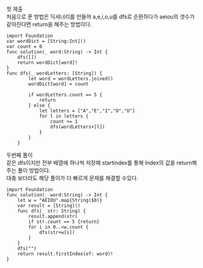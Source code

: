 첫 제출   
처음으로 푼 방법은 딕셔너리를 만들어 a,e,i,o,u를 dfs로 순환하다가 aeiou의 갯수가 같아진다면
return을 해주는 방법이다.   
```
import Foundation
var wordDict = [String:Int]()
var count = 0
func solution(_ word:String) -> Int {
    dfs([])
    return wordDict[word]!
}
func dfs(_ wordLetters: [String]) {
        let word = wordLetters.joined()
        wordDict[word] = count
    
        if wordLetters.count == 5 {
            return
        } else {
            let letters = ["A","E","I","O","U"]
            for l in letters {
                count += 1
                dfs(wordLetters+[l])
            }
        }
    }
```
두번째 풀이   
같은 dfs이지만 전부 배열에 하나씩 저장해 startindex를 통해 Index의 값을 return해주는 풀이 방법이다.   
대충 보더라도 해당 풀이가 더 빠르게 문제를 해결할 수있다.   

```
import Foundation
func solution(_ word:String) -> Int {
    let w = "AEIOU".map{String($0)}
    var result = [String]()
    func dfs(_ str: String) {
        result.append(str)
        if str.count == 5 {return}
        for i in 0..<w.count {
            dfs(str+w[i])
        }
    }
    dfs("")
    return result.firstIndex(of: word)!
}
```
